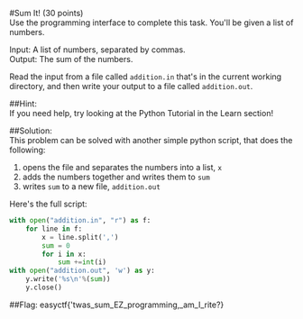 #Sum It! (30 points)  
Use the programming interface to complete this task. You'll be given a list of numbers.  
  
Input: A list of numbers, separated by commas.  
Output: The sum of the numbers.  
  
Read the input from a file called `addition.in` that's in the current working directory, and then write your output to a file called `addition.out`.  
  
##Hint:  
If you need help, try looking at the Python Tutorial in the Learn section!  
  
##Solution:  
This problem can be solved with another simple python script, that does the following:  

1. opens the file and separates the numbers into a list, `x`  
2. adds the numbers together and writes them to `sum`  
3. writes `sum` to a new file, `addition.out`  
  
Here's the full script:  
```python
with open("addition.in", "r") as f:
    for line in f:
        x = line.split(',')
        sum = 0
        for i in x:
            sum +=int(i)
with open("addition.out", 'w') as y:
    y.write('%s\n'%(sum))
    y.close()
```  
  
##Flag: easyctf{'twas_sum_EZ_programming,_am_I_rite?}